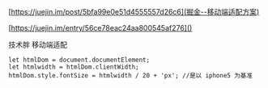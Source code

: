 [https://juejin.im/post/5bfa99e0e51d4555557d26c6](掘金--移动端适配方案)

[https://juejin.im/entry/56ce78eac24aa800545af276]()

技术胖 移动端适配

```
let htmlDom = document.documentElement;
let htmlwidth = htmlDom.clientWidth;
htmlDom.style.fontSize = htmlwidth / 20 + 'px'; //是以 iphone5 为基准
```


